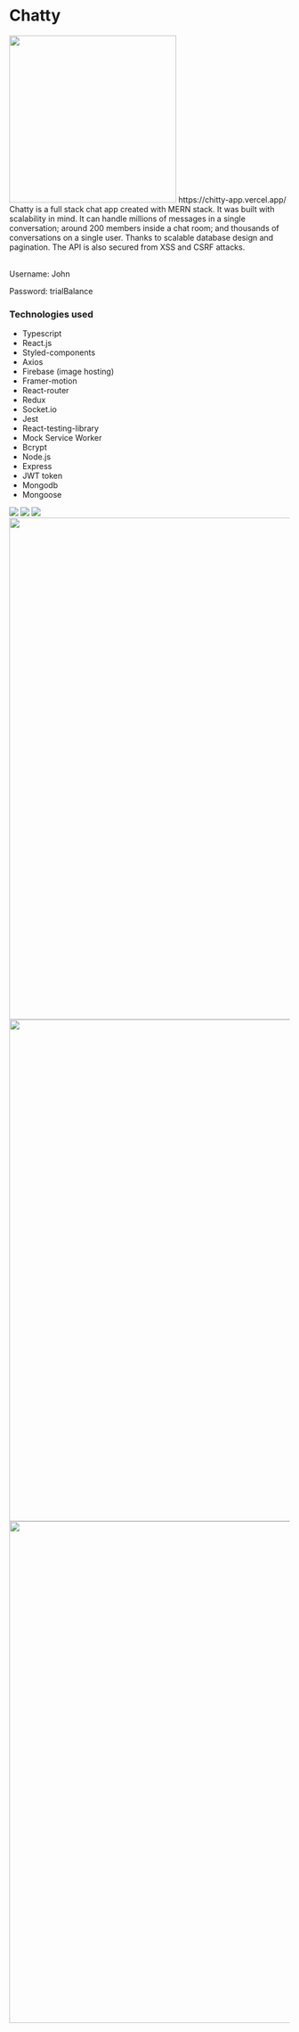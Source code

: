 # Chatty
<img src="https://firebasestorage.googleapis.com/v0/b/chat-app-b7a6a.appspot.com/o/chitty_logo.png?alt=media&token=8f4cfc7a-41d8-43f9-8663-b19eedab3e5d" height="300px" />
https://chitty-app.vercel.app/
<br />
Chatty is a full stack chat app created with MERN stack. It was built with scalability in mind. It can handle millions of messages in a single conversation; around 200 members inside a chat room; and thousands of conversations on a single user. Thanks to scalable database design and pagination. The API is also secured from XSS and CSRF attacks. 
<br />
<br />
<p>Username: John</p>
<p>Password: trialBalance</p>
<h3>Technologies used</h3> 
<ul>
  <li>Typescript</li>
  <li>React.js</li>
  <li>Styled-components</li>
  <li>Axios</li>
  <li>Firebase (image hosting)</li>
  <li>Framer-motion</li>
  <li>React-router</li>
  <li>Redux</li>
  <li>Socket.io</li>
  <li>Jest</li>
  <li>React-testing-library</li>
  <li>Mock Service Worker</li>
  <li>Bcrypt</li>
  <li>Node.js</li>
  <li>Express</li>
  <li>JWT token</li>
  <li>Mongodb</li>
  <li>Mongoose</li>
</uL>
<img src="https://firebasestorage.googleapis.com/v0/b/chat-app-b7a6a.appspot.com/o/conv-arrangement.gif?alt=media&token=e6a043cc-d881-4457-a047-2c1c00c006c0" />
<img src="https://firebasestorage.googleapis.com/v0/b/chat-app-b7a6a.appspot.com/o/group_chat%20(1).gif?alt=media&token=8afcf0c8-155b-48ee-b0ad-7dda385c901a" />
<img src="https://firebasestorage.googleapis.com/v0/b/chat-app-b7a6a.appspot.com/o/chitty%20mockups%2Fchat%20app%20mockup%20final-01.png?alt=media&token=2b00ab46-a825-42a9-aec8-543f929af447" heigth="500px" />
<img src="https://firebasestorage.googleapis.com/v0/b/chat-app-b7a6a.appspot.com/o/chitty%20mockups%2Fchat%20app%20mobile-15.png?alt=media&token=c8b52bd8-4b44-4aad-bb2e-ed9955564692" height="900px">
<img src="https://firebasestorage.googleapis.com/v0/b/chat-app-b7a6a.appspot.com/o/chitty%20mockups%2Fchat%20app%20mockup%20final-13.png?alt=media&token=3bb7637f-6bdb-4737-9c4b-741051386f33" height="900px" >
<img src="https://firebasestorage.googleapis.com/v0/b/chat-app-b7a6a.appspot.com/o/chitty%20mockups%2Fchat%20app%20mockup%20final-14.png?alt=media&token=4f8eeb6e-34bf-46e0-9b9a-ce23ae7c82e2" height="900px" >
